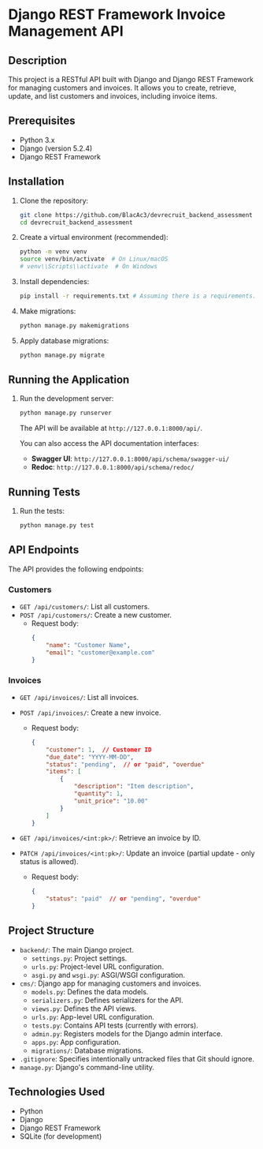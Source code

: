 # Django REST Framework Invoice Management API

## Description

This project is a RESTful API built with Django and Django REST Framework for managing customers and invoices. It allows you to create, retrieve, update, and list customers and invoices, including invoice items.

## Prerequisites

*   Python 3.x
*   Django (version 5.2.4)
*   Django REST Framework

## Installation

1.  Clone the repository:

    ```bash
    git clone https://github.com/BlacAc3/devrecruit_backend_assessment  # Replace with the actual repository URL
    cd devrecruit_backend_assessment
    ```

2.  Create a virtual environment (recommended):

    ```bash
    python -m venv venv
    source venv/bin/activate  # On Linux/macOS
    # venv\\Scripts\\activate  # On Windows
    ```

3.  Install dependencies:

    ```bash
    pip install -r requirements.txt # Assuming there is a requirements.txt file
    ```

4. Make migrations:
    ```bash
    python manage.py makemigrations
    ```

5.  Apply database migrations:

    ```bash
    python manage.py migrate
    ```

## Running the Application

1.  Run the development server:

    ```bash
    python manage.py runserver
    ```

    The API will be available at `http://127.0.0.1:8000/api/`.

    You can also access the API documentation interfaces:
    *   **Swagger UI**: `http://127.0.0.1:8000/api/schema/swagger-ui/`
    *   **Redoc**: `http://127.0.0.1:8000/api/schema/redoc/`

## Running Tests

1.  Run the tests:

    ```bash
    python manage.py test
    ```


## API Endpoints

The API provides the following endpoints:

### Customers

*   `GET /api/customers/`:  List all customers.
*   `POST /api/customers/`: Create a new customer.
    *   Request body:
        ```json
        {
            "name": "Customer Name",
            "email": "customer@example.com"
        }
        ```

### Invoices

*   `GET /api/invoices/`: List all invoices.
*   `POST /api/invoices/`: Create a new invoice.
    *   Request body:
        ```json
        {
            "customer": 1,  // Customer ID
            "due_date": "YYYY-MM-DD",
            "status": "pending",  // or "paid", "overdue"
            "items": [
                {
                    "description": "Item description",
                    "quantity": 1,
                    "unit_price": "10.00"
                }
            ]
        }
        ```

*   `GET /api/invoices/<int:pk>/`: Retrieve an invoice by ID.
*   `PATCH /api/invoices/<int:pk>/`: Update an invoice (partial update - only status is allowed).
    *   Request body:
        ```json
        {
            "status": "paid"  // or "pending", "overdue"
        }
        ```

## Project Structure

*   `backend/`: The main Django project.
    *   `settings.py`: Project settings.
    *   `urls.py`: Project-level URL configuration.
    *   `asgi.py` and `wsgi.py`: ASGI/WSGI configuration.
*   `cms/`: Django app for managing customers and invoices.
    *   `models.py`: Defines the data models.
    *   `serializers.py`: Defines serializers for the API.
    *   `views.py`: Defines the API views.
    *   `urls.py`: App-level URL configuration.
    *   `tests.py`: Contains API tests (currently with errors).
    *   `admin.py`: Registers models for the Django admin interface.
    *   `apps.py`: App configuration.
    *   `migrations/`: Database migrations.
*   `.gitignore`: Specifies intentionally untracked files that Git should ignore.
*   `manage.py`: Django's command-line utility.

## Technologies Used

*   Python
*   Django
*   Django REST Framework
*   SQLite (for development)
